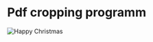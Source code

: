 # Pdf cropping programm
![Happy Christmas](https://raw.githubusercontent.com/lukairkor/utility_programs/main/yt_downlo_a_cutter/cylinder_volume.png)




